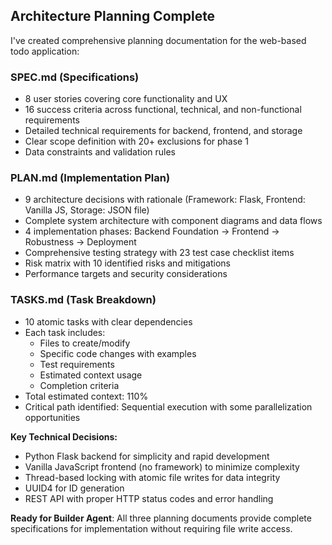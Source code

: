 ## Architecture Planning Complete

I've created comprehensive planning documentation for the web-based todo application:

### **SPEC.md** (Specifications)
- 8 user stories covering core functionality and UX
- 16 success criteria across functional, technical, and non-functional requirements
- Detailed technical requirements for backend, frontend, and storage
- Clear scope definition with 20+ exclusions for phase 1
- Data constraints and validation rules

### **PLAN.md** (Implementation Plan)
- 9 architecture decisions with rationale (Framework: Flask, Frontend: Vanilla JS, Storage: JSON file)
- Complete system architecture with component diagrams and data flows
- 4 implementation phases: Backend Foundation → Frontend → Robustness → Deployment
- Comprehensive testing strategy with 23 test case checklist items
- Risk matrix with 10 identified risks and mitigations
- Performance targets and security considerations

### **TASKS.md** (Task Breakdown)
- 10 atomic tasks with clear dependencies
- Each task includes:
  - Files to create/modify
  - Specific code changes with examples
  - Test requirements
  - Estimated context usage
  - Completion criteria
- Total estimated context: 110%
- Critical path identified: Sequential execution with some parallelization opportunities

**Key Technical Decisions:**
- Python Flask backend for simplicity and rapid development
- Vanilla JavaScript frontend (no framework) to minimize complexity
- Thread-based locking with atomic file writes for data integrity
- UUID4 for ID generation
- REST API with proper HTTP status codes and error handling

**Ready for Builder Agent**: All three planning documents provide complete specifications for implementation without requiring file write access.